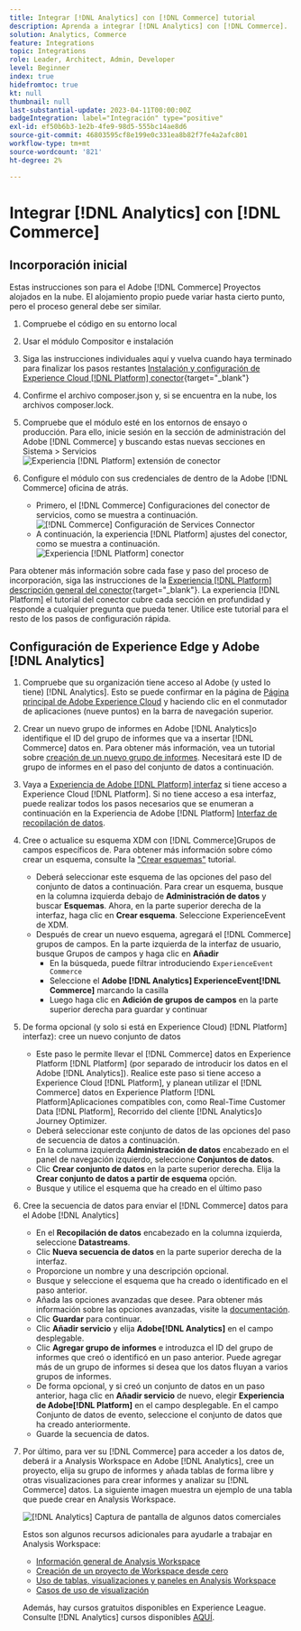 ```yaml
---
title: Integrar [!DNL Analytics] con [!DNL Commerce] tutorial
description: Aprenda a integrar [!DNL Analytics] con [!DNL Commerce].
solution: Analytics, Commerce
feature: Integrations
topic: Integrations
role: Leader, Architect, Admin, Developer
level: Beginner
index: true
hidefromtoc: true
kt: null
thumbnail: null
last-substantial-update: 2023-04-11T00:00:00Z
badgeIntegration: label="Integración" type="positive"
exl-id: ef50b6b3-1e2b-4fe9-98d5-555bc14ae8d6
source-git-commit: 46803595cf8e199e0c331ea8b82f7fe4a2afc801
workflow-type: tm+mt
source-wordcount: '821'
ht-degree: 2%

---
```


# Integrar [!DNL Analytics] con [!DNL Commerce]

## Incorporación inicial

Estas instrucciones son para el Adobe [!DNL Commerce] Proyectos alojados en la nube. El alojamiento propio puede variar hasta cierto punto, pero el proceso general debe ser similar.

1. Compruebe el código en su entorno local
1. Usar el módulo Compositor e instalación
1. Siga las instrucciones individuales aquí y vuelva cuando haya terminado para finalizar los pasos restantes
   [Instalación y configuración de Experience Cloud [!DNL Platform] conector](https://experienceleague.adobe.com/docs/commerce-merchant-services/experience-platform-connector/fundamentals/install.html){target="_blank"}


1. Confirme el archivo composer.json y, si se encuentra en la nube, los archivos composer.lock.
1. Compruebe que el módulo esté en los entornos de ensayo o producción. Para ello, inicie sesión en la sección de administración del Adobe [!DNL Commerce] y buscando estas nuevas secciones en Sistema > Servicios
   ![Experiencia [!DNL Platform] extensión de conector](./assets/analytics-commerce/admin-view-experience-platform-commector-extension.png)

1. Configure el módulo con sus credenciales de dentro de la Adobe [!DNL Commerce] oficina de atrás.
   * Primero, el [!DNL Commerce] Configuraciones del conector de servicios, como se muestra a continuación.
     ![[!DNL Commerce] Configuración de Services Connector](./assets/analytics-commerce/commerce-services-connector-setup.png)
   * A continuación, la experiencia [!DNL Platform] ajustes del conector, como se muestra a continuación.
     ![Experiencia [!DNL Platform] conector](./assets/analytics-commerce/experience-platform-connector.png)

Para obtener más información sobre cada fase y paso del proceso de incorporación, siga las instrucciones de la [Experiencia [!DNL Platform] descripción general del conector](https://experienceleague.adobe.com/docs/commerce-merchant-services/experience-platform-connector/overview.html){target="_blank"}. La experiencia [!DNL Platform] el tutorial del conector cubre cada sección en profundidad y responde a cualquier pregunta que pueda tener. Utilice este tutorial para el resto de los pasos de configuración rápida.

## Configuración de Experience Edge y Adobe [!DNL Analytics]

1. Compruebe que su organización tiene acceso al Adobe (y usted lo tiene) [!DNL Analytics]. Esto se puede confirmar en la página de [Página principal de Adobe Experience Cloud](https://experience.adobe.com/) y haciendo clic en el conmutador de aplicaciones (nueve puntos) en la barra de navegación superior.

1. Crear un nuevo grupo de informes en Adobe [!DNL Analytics]o identifique el ID del grupo de informes que va a insertar [!DNL Commerce] datos en. Para obtener más información, vea un tutorial sobre [creación de un nuevo grupo de informes](https://experienceleague.adobe.com/docs/analytics-learn/tutorials/intro-to-analytics/analytics-basics/understanding-and-creating-report-suites.html?lang=es). Necesitará este ID de grupo de informes en el paso del conjunto de datos a continuación.

1. Vaya a [Experiencia de Adobe [!DNL Platform] interfaz](https://platform.adobe.com) si tiene acceso a Experience Cloud [!DNL Platform]. Si no tiene acceso a esa interfaz, puede realizar todos los pasos necesarios que se enumeran a continuación en la Experiencia de Adobe [!DNL Platform] [Interfaz de recopilación de datos](https://experience.adobe.com/#/data-collection).

1. Cree o actualice su esquema XDM con [!DNL Commerce]Grupos de campos específicos de. Para obtener más información sobre cómo crear un esquema, consulte la [&quot;Crear esquemas&quot;](https://experienceleague.adobe.com/docs/platform-learn/tutorials/schemas/create-schemas.html?lang=es) tutorial.
   * Deberá seleccionar este esquema de las opciones del paso del conjunto de datos a continuación. Para crear un esquema, busque en la columna izquierda debajo de **Administración de datos** y buscar **Esquemas**. Ahora, en la parte superior derecha de la interfaz, haga clic en **Crear esquema**. Seleccione ExperienceEvent de XDM.
   * Después de crear un nuevo esquema, agregará el [!DNL Commerce] grupos de campos. En la parte izquierda de la interfaz de usuario, busque Grupos de campos y haga clic en **Añadir**
      * En la búsqueda, puede filtrar introduciendo `ExperienceEvent Commerce`
      * Seleccione el **Adobe [!DNL Analytics] ExperienceEvent[!DNL Commerce]** marcando la casilla
      * Luego haga clic en **Adición de grupos de campos** en la parte superior derecha para guardar y continuar

1. De forma opcional (y solo si está en Experience Cloud) [!DNL Platform] interfaz): cree un nuevo conjunto de datos
   * Este paso le permite llevar el [!DNL Commerce] datos en Experience Platform [!DNL Platform] (por separado de introducir los datos en el Adobe [!DNL Analytics]). Realice este paso si tiene acceso a Experience Cloud [!DNL Platform], y planean utilizar el [!DNL Commerce] datos en Experience Platform [!DNL Platform]Aplicaciones compatibles con, como Real-Time Customer Data [!DNL Platform], Recorrido del cliente [!DNL Analytics]o Journey Optimizer.
   * Deberá seleccionar este conjunto de datos de las opciones del paso de secuencia de datos a continuación.
   * En la columna izquierda **Administración de datos** encabezado en el panel de navegación izquierdo, seleccione **Conjuntos de datos**.
   * Clic **Crear conjunto de datos** en la parte superior derecha. Elija la **Crear conjunto de datos a partir de esquema** opción.
   * Busque y utilice el esquema que ha creado en el último paso

1. Cree la secuencia de datos para enviar el [!DNL Commerce] datos para el Adobe [!DNL Analytics]
   * En el **Recopilación de datos** encabezado en la columna izquierda, seleccione **Datastreams**.
   * Clic **Nueva secuencia de datos** en la parte superior derecha de la interfaz.
   * Proporcione un nombre y una descripción opcional.
   * Busque y seleccione el esquema que ha creado o identificado en el paso anterior.
   * Añada las opciones avanzadas que desee. Para obtener más información sobre las opciones avanzadas, visite la [documentación](https://experienceleague.adobe.com/docs/experience-platform/datastreams/configure.html?lang=es).
   * Clic **Guardar** para continuar.
   * Clic **Añadir servicio** y elija **Adobe[!DNL Analytics]** en el campo desplegable.
   * Clic **Agregar grupo de informes** e introduzca el ID del grupo de informes que creó o identificó en un paso anterior. Puede agregar más de un grupo de informes si desea que los datos fluyan a varios grupos de informes.
   * De forma opcional, y si creó un conjunto de datos en un paso anterior, haga clic en **Añadir servicio** de nuevo, elegir **Experiencia de Adobe[!DNL Platform]** en el campo desplegable. En el campo Conjunto de datos de evento, seleccione el conjunto de datos que ha creado anteriormente.
   * Guarde la secuencia de datos.

1. Por último, para ver su [!DNL Commerce] para acceder a los datos de, deberá ir a Analysis Workspace en Adobe [!DNL Analytics], cree un proyecto, elija su grupo de informes y añada tablas de forma libre y otras visualizaciones para crear informes y analizar su [!DNL Commerce] datos. La siguiente imagen muestra un ejemplo de una tabla que puede crear en Analysis Workspace.

   ![[!DNL Analytics] Captura de pantalla de algunos datos comerciales](./assets/analytics-commerce/analytics-screenshot-commerce-items.png)

   Estos son algunos recursos adicionales para ayudarle a trabajar en Analysis Workspace:

   * [Información general de Analysis Workspace](https://experienceleague.adobe.com/docs/analytics-learn/tutorials/analysis-workspace/analysis-workspace-basics/analysis-workspace-overview.html)
   * [Creación de un proyecto de Workspace desde cero](https://experienceleague.adobe.com/docs/analytics-learn/tutorials/analysis-workspace/analysis-workspace-basics/building-a-workspace-project-from-scratch.html)
   * [Uso de tablas, visualizaciones y paneles en Analysis Workspace](https://experienceleague.adobe.com/docs/analytics-learn/tutorials/analysis-workspace/using-panels/using-tables-visualizations-and-panels.html)
   * [Casos de uso de visualización](https://experienceleague.adobe.com/docs/analytics-learn/tutorials/analysis-workspace/visualizations/visualization-use-cases.html)

   Además, hay cursos gratuitos disponibles en Experience League. Consulte [!DNL Analytics] cursos disponibles [AQUÍ](https://experienceleague.adobe.com/?lang=en&amp;Solution=Analytics#courses).
